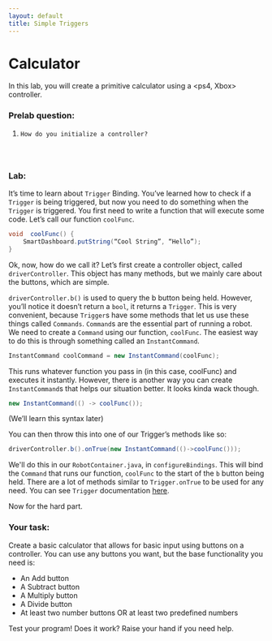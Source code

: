 ```yaml
---
layout: default
title: Simple Triggers
---
```


# Calculator
In this lab, you will create a primitive calculator using a <ps4, Xbox> controller. 
### Prelab question:
1.     How do you initialize a controller?

```



```

### Lab:
It’s time to learn about `Trigger` Binding. You’ve learned how to check if a `Trigger` is being triggered, but now you need to do something when the `Trigger` is triggered. You first need to write a function that will execute some code. Let’s call our function `coolFunc`. 

```java
void  coolFunc() { 
	SmartDashboard.putString(“Cool String”, “Hello”); 
} 
```

Ok, now, how do we call it? Let’s first create a controller object, called `driverController`. This object has many methods, but we mainly care about the buttons, which are simple. 

`driverController.b()` is used to query the b button being held. However, you’ll notice it doesn’t return a `bool`, it returns a `Trigger`. This is very convenient, because `Trigger`s have some methods that let us use these things called `Commands`. `Command`s are the essential part of running a robot. We need to create a `Command` using our function, `coolFunc`. The easiest way to do this is through something called an `InstantCommand`. 

```java
InstantCommand coolCommand = new InstantCommand(coolFunc); 
```

This runs whatever function you pass in (in this case, coolFunc) and executes it instantly. However, there is another way you can create `InstantCommand`s that helps our situation better. It looks kinda wack though.

```java
new InstantCommand(() -> coolFunc()); 
```

(We’ll learn this syntax later) 

You can then throw this into one of our Trigger’s methods like so: 

```java
driverController.b().onTrue(new InstantCommand(()->coolFunc())); 
```

We'll do this in our `RobotContainer.java`, in `configureBindings`. This will bind the `Command` that runs our function, `coolFunc` to the start of the `b` button being held. There are a lot of methods similar to `Trigger.onTrue` to be used for any need. You can see `Trigger` documentation [here](https://github.wpilib.org/allwpilib/docs/release/java/edu/wpi/first/wpilibj2/command/button/Trigger.html).

Now for the hard part.

### Your task:
Create a basic calculator that allows for basic input using buttons on a controller. You can use any buttons you want, but the base functionality you need is:
 - An Add button
 - A Subtract button
 - A Multiply button
 - A Divide button
 - At least two number buttons OR at least two predefined numbers

Test your program! Does it work? Raise your hand if you need help.